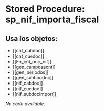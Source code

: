 # Stored Procedure: sp_nif_importa_fiscal

## Usa los objetos:
- [[cnt_cabdoc]]
- [[cnt_cuedoc]]
- [[Fn_cnt_puc_nif]]
- [[gen_camposacnt]]
- [[gen_periodos]]
- [[gen_subtipodoc]]
- [[nif_cabdoc]]
- [[nif_cuedoc]]
- [[nif_subdocimport]]

*No code available.*
